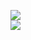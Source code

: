 [![](https://img.shields.io/badge/Made%20With-Github%20Spray-lightgrey.svg?style=for-the-badge&logo=github)](https://github.com/Annihil/github-spray#1530)  
[![](https://i.imgur.com/2DrTn0Z.gif)](https://github.com/Annihil/github-spray)